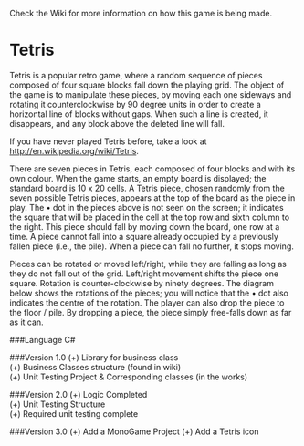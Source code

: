 Check the Wiki for more information on how this game is being made.

# Tetris
Tetris is a popular retro game, where a random sequence of pieces composed of four square blocks fall down the playing grid. 
The object of the game is to manipulate these pieces, by moving each one sideways and rotating it counterclockwise by 90 degree 
units in order to create a horizontal line of blocks without gaps. When such a line is created, it disappears, and any block above 
the deleted line will fall. 

If you have never played Tetris before, take a look at http://en.wikipedia.org/wiki/Tetris.


There are seven pieces in Tetris, each composed of four blocks and with its own colour. When the game starts, an empty board is 
displayed; the standard board is 10 x 20 cells. A Tetris piece, chosen randomly from the seven possible Tetris pieces, appears at 
the top of the board as the piece in play. The • dot in the pieces above is not seen on the screen; it indicates the square that will 
be placed in the cell at the top row and sixth column to the right. This piece should fall by moving down the board, one row at a time. 
A piece cannot fall into a square already occupied by a previously fallen piece (i.e., the pile). When a piece can fall no further, it 
stops moving. 

Pieces can be rotated or moved left/right, while they are falling as long as they do not fall out of the grid. Left/right movement 
shifts the piece one square. Rotation is counter-clockwise by ninety degrees. The diagram below shows the rotations of the pieces; 
you will notice that the • dot also indicates the centre of the rotation. The player can also drop the piece to the floor / pile. 
By dropping a piece, the piece simply free-falls down as far as it can.

###Language
C#

###Version 1.0
(+) Library for business class  
(+) Business Classes structure (found in wiki)  
(+) Unit Testing Project & Corresponding classes (in the works)  

###Version 2.0
(+) Logic Completed  
(+) Unit Testing Structure  
(+) Required unit testing complete

###Version 3.0
(+) Add a MonoGame Project
(+) Add a Tetris icon
